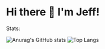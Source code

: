 # Hi there 👋 I'm Jeff!
Stats:

![Anurag's GitHub stats](https://github-readme-stats.vercel.app/api?username=Jeff-Ing&show_icons=true&theme=tokyonight)
![Top Langs](https://github-readme-stats.vercel.app/api/top-langs/?username=Jeff-Ing&layout=compact&theme=tokyonight)
